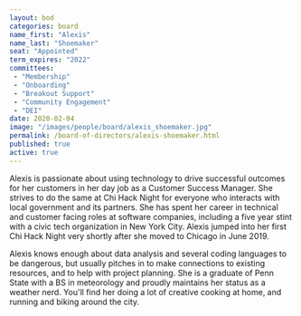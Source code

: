 ```yaml
---
layout: bod
categories: board
name_first: "Alexis"
name_last: "Shoemaker"
seat: "Appointed"
term_expires: "2022"
committees:
 - "Membership"
 - "Onboarding"
 - "Breakout Support"
 - "Community Engagement"
 - "DEI"
date: 2020-02-04
image: "/images/people/board/alexis_shoemaker.jpg"
permalink: /board-of-directors/alexis-shoemaker.html
published: true
active: true
---
```


Alexis is passionate about using technology to drive successful outcomes for her customers in her day job as a Customer Success Manager. She strives to do the same at Chi Hack Night for everyone who interacts with local government and its partners. She has spent her career in technical and customer facing roles at software companies, including a five year stint with a civic tech organization in New York City. Alexis jumped into her first Chi Hack Night very shortly after she moved to Chicago in June 2019.

Alexis knows enough about data analysis and several coding languages to be dangerous, but usually pitches in to make connections to existing resources, and to help with project planning. She is a graduate of Penn State with a BS in meteorology and proudly maintains her status as a weather nerd. You'll find her doing a lot of creative cooking at home, and running and biking around the city.